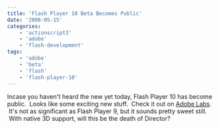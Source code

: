 ```yaml
---
title: 'Flash Player 10 Beta Becomes Public'
date: '2008-05-15'
categories:
    - 'actionscript3'
    - 'adobe'
    - 'flash-development'
tags:
    - 'adobe'
    - 'beta'
    - 'flash'
    - 'flash-player-10'
---
```


Incase you haven't heard the new yet today, Flash Player 10 has become public.  Looks like some exciting new stuff.  Check it out on [Adobe Labs](https://labs.adobe.com/technologies/flashplayer10/).  It's not as significant as Flash Player 9, but it sounds pretty sweet still.  With native 3D support, will this be the death of Director?
